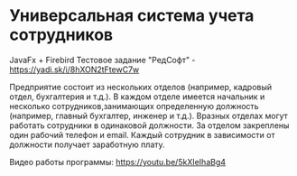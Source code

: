 # Универсальная система учета сотрудников
JavaFx + Firebird
Тестовое задание "РедСофт" - https://yadi.sk/i/8hXON2tFtewC7w

Предприятие состоит из нескольких отделов (например, кадровый отдел, бухгалтерия и т.д.). 
В каждом отделе имеется начальник и несколько сотрудников,занимающих определенную должность (например, главный бухгалтер, инженер и т.д.). 
Вразных отделах могут работать сотрудники в одинаковой должности. За отделом закреплены один рабочий телефон и email.
Каждый сотрудник в зависимости от должности получает заработную плату.

Видео работы программы: https://youtu.be/5kXIeIhaBg4
